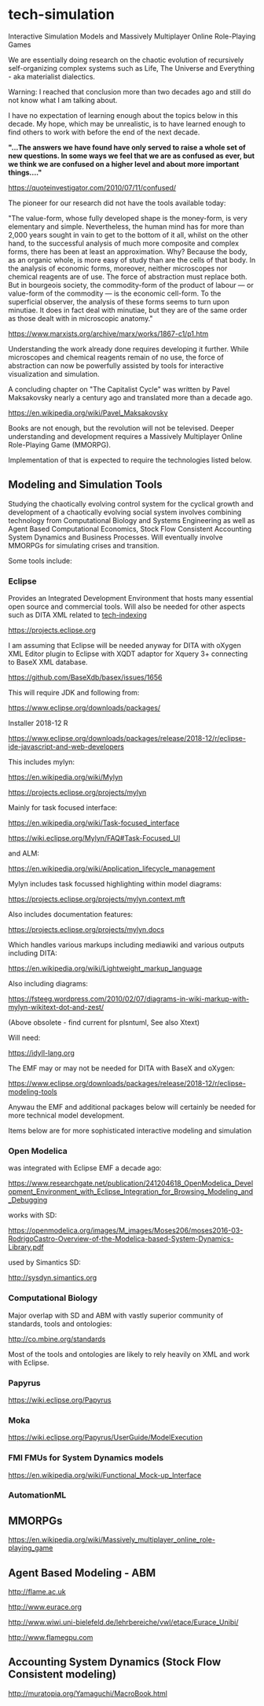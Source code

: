 # tech-simulation
Interactive Simulation Models and Massively Multiplayer Online Role-Playing Games

We are essentially doing research on the chaotic evolution of recursively self-organizing complex systems such as Life, The Universe and Everything - aka materialist dialectics.

Warning: I reached that conclusion more than two decades ago and still do not know what I am talking about.

I have no expectation of learning enough about the topics below in this decade. My hope, which may be unrealistic, is to have learned enough to find others to work with before the end of the next decade.

**"...The answers we have found have only served to raise a whole set of new questions. In some ways we feel that we are as confused as ever, but we think we are confused on a higher level and about more important things...."**

https://quoteinvestigator.com/2010/07/11/confused/

The pioneer for our research did not have the tools available today:

"The value-form, whose fully developed shape is the money-form, is very elementary and simple. Nevertheless, the human mind has for more than 2,000 years sought in vain to get to the bottom of it all, whilst on the other hand, to the successful analysis of much more composite and complex forms, there has been at least an approximation. Why? Because the body, as an organic whole, is more easy of study than are the cells of that body. In the analysis of economic forms, moreover, neither microscopes nor chemical reagents are of use. The force of abstraction must replace both. But in bourgeois society, the commodity-form of the product of labour — or value-form of the commodity — is the economic cell-form. To the superficial observer, the analysis of these forms seems to turn upon minutiae. It does in fact deal with minutiae, but they are of the same order as those dealt with in microscopic anatomy."

https://www.marxists.org/archive/marx/works/1867-c1/p1.htm

Understanding the work already done requires developing it further. While microscopes and chemical reagents remain of no use, the force of abstraction can now be powerfully assisted by tools for interactive visualization and simulation.

A concluding chapter on "The Capitalist Cycle" was written by Pavel Maksakovsky nearly a century ago and translated more than a decade ago.

https://en.wikipedia.org/wiki/Pavel_Maksakovsky

Books are not enough, but the revolution will not be televised. Deeper understanding and development requires a Massively Multiplayer Online Role-Playing Game (MMORPG).

Implementation of that is expected to require the technologies listed below.

## Modeling and Simulation Tools

Studying the chaotically evolving control system for the cyclical growth and development of a chaotically evolving social system involves combining technology from Computational Biology and Systems Engineering as well as Agent Based Computational Economics, Stock Flow Consistent Accounting System Dynamics and Business Processes. Will eventually involve MMORPGs for simulating crises and transition.

Some tools include:

### Eclipse

Provides an Integrated Development Environment that hosts many essential open source and commercial tools.
Will also be needed for other aspects such as DITA XML related to [tech-indexing](https://github.com/thecapitalistcycle/tech-indexing)

https://projects.eclipse.org

I am assuming that Eclipse will be needed anyway for DITA with oXygen XML Editor plugin to Eclipse with XQDT adaptor for Xquery 3+ connecting to BaseX XML database.

https://github.com/BaseXdb/basex/issues/1656

This will require JDK and following from:

https://www.eclipse.org/downloads/packages/

Installer 2018-12 R

https://www.eclipse.org/downloads/packages/release/2018-12/r/eclipse-ide-javascript-and-web-developers

This includes mylyn:

https://en.wikipedia.org/wiki/Mylyn

https://projects.eclipse.org/projects/mylyn

Mainly for task focused interface:

https://en.wikipedia.org/wiki/Task-focused_interface

https://wiki.eclipse.org/Mylyn/FAQ#Task-Focused_UI

and ALM:

https://en.wikipedia.org/wiki/Application_lifecycle_management

Mylyn includes task focussed highlighting within model diagrams:

https://projects.eclipse.org/projects/mylyn.context.mft

Also includes documentation features:

https://projects.eclipse.org/projects/mylyn.docs

Which handles various markups including mediawiki and various outputs including DITA:

https://en.wikipedia.org/wiki/Lightweight_markup_language

Also including diagrams:

https://fsteeg.wordpress.com/2010/02/07/diagrams-in-wiki-markup-with-mylyn-wikitext-dot-and-zest/

(Above obsolete - find current for plsntuml, See also Xtext)

Will need:

https://idyll-lang.org

The EMF may or may not be needed for DITA with BaseX and oXygen:

https://www.eclipse.org/downloads/packages/release/2018-12/r/eclipse-modeling-tools

Anywau the EMF and additional packages below will certainly be needed for more technical model development.

Items below are for more sophisticated interactive modeling and simulation

### Open Modelica

was integrated with Eclipse EMF a decade ago:

https://www.researchgate.net/publication/241204618_OpenModelica_Development_Environment_with_Eclipse_Integration_for_Browsing_Modeling_and_Debugging

works with SD:

https://openmodelica.org/images/M_images/Moses206/moses2016-03-RodrigoCastro-Overview-of-the-Modelica-based-System-Dynamics-Library.pdf

used by Simantics SD:

http://sysdyn.simantics.org

### Computational Biology

Major overlap with SD and ABM with vastly superior community of standards, tools and ontologies:

http://co.mbine.org/standards

Most of the tools and ontologies are likely to rely heavily on XML and work with Eclipse.

### Papyrus

https://wiki.eclipse.org/Papyrus

### Moka

https://wiki.eclipse.org/Papyrus/UserGuide/ModelExecution

### FMI FMUs for System Dynamics models

https://en.wikipedia.org/wiki/Functional_Mock-up_Interface

### AutomationML




## MMORPGs

https://en.wikipedia.org/wiki/Massively_multiplayer_online_role-playing_game

## Agent Based Modeling - ABM

http://flame.ac.uk

http://www.eurace.org

http://www.wiwi.uni-bielefeld.de/lehrbereiche/vwl/etace/Eurace_Unibi/

http://www.flamegpu.com

## Accounting System Dynamics (Stock Flow Consistent modeling)

http://muratopia.org/Yamaguchi/MacroBook.html
